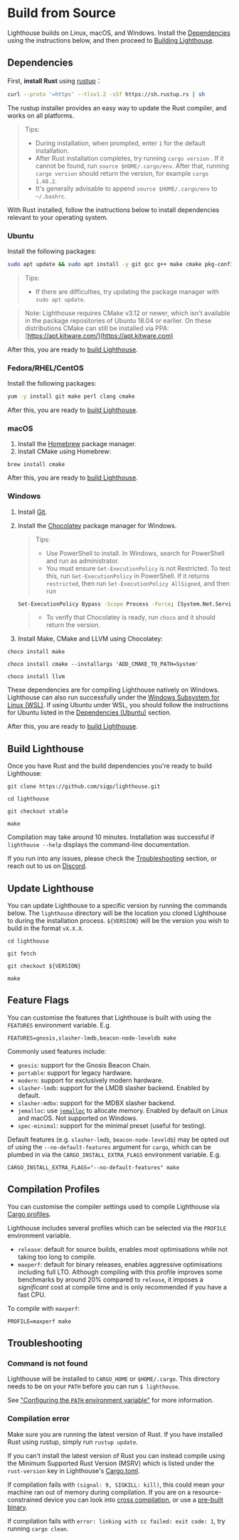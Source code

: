 # Build from Source

Lighthouse builds on Linux, macOS, and Windows. Install the [Dependencies](#dependencies) using
the instructions below, and then proceed to [Building Lighthouse](#build-lighthouse).

## Dependencies

First, **install Rust** using [rustup](https://rustup.rs/)：

```bash
curl --proto '=https' --tlsv1.2 -sSf https://sh.rustup.rs | sh
```

The rustup installer provides an easy way to update the Rust compiler, and works on all platforms.

> Tips:
>
> - During installation, when prompted, enter `1` for the default installation.
> - After Rust installation completes, try running `cargo version` . If it cannot
>   be found, run `source $HOME/.cargo/env`. After that, running `cargo version` should return the version, for example `cargo 1.68.2`.
> - It's generally advisable to append `source $HOME/.cargo/env` to `~/.bashrc`.

With Rust installed, follow the instructions below to install dependencies relevant to your
operating system.

### Ubuntu

Install the following packages:

```bash
sudo apt update && sudo apt install -y git gcc g++ make cmake pkg-config llvm-dev libclang-dev clang
```

> Tips:
>
> - If there are difficulties, try updating the package manager with `sudo apt
>   update`.

> Note: Lighthouse requires CMake v3.12 or newer, which isn't available in the package repositories
> of Ubuntu 18.04 or earlier. On these distributions CMake can still be installed via PPA:
> [https://apt.kitware.com/](https://apt.kitware.com)

After this, you are ready to [build Lighthouse](#build-lighthouse).

### Fedora/RHEL/CentOS

Install the following packages:

```bash
yum -y install git make perl clang cmake
```

After this, you are ready to [build Lighthouse](#build-lighthouse).

### macOS

1. Install the [Homebrew][] package manager.
1. Install CMake using Homebrew:

```
brew install cmake
```

[Homebrew]: https://brew.sh/

After this, you are ready to [build Lighthouse](#build-lighthouse).

### Windows

1. Install [Git](https://git-scm.com/download/win).
1. Install the [Chocolatey](https://chocolatey.org/install) package manager for Windows.
    > Tips:
    > - Use PowerShell to install. In Windows, search for PowerShell and run as administrator.
    > - You must ensure `Get-ExecutionPolicy` is not Restricted. To test this, run `Get-ExecutionPolicy` in PowerShell. If it returns `restricted`, then run `Set-ExecutionPolicy AllSigned`, and then run

    ```bash
    Set-ExecutionPolicy Bypass -Scope Process -Force; [System.Net.ServicePointManager]::SecurityProtocol = [System.Net.ServicePointManager]::SecurityProtocol -bor 3072; iex ((New-Object System.Net.WebClient).DownloadString('https://community.chocolatey.org/install.ps1'))
    ```

    > - To verify that Chocolatey is ready, run `choco` and it should return the version.
1. Install Make, CMake and LLVM using Chocolatey:

```
choco install make
```

```
choco install cmake --installargs 'ADD_CMAKE_TO_PATH=System'
```

```
choco install llvm
```

These dependencies are for compiling Lighthouse natively on Windows. Lighthouse can also run
successfully under the [Windows Subsystem for Linux (WSL)][WSL]. If using Ubuntu under WSL, you
should follow the instructions for Ubuntu listed in the [Dependencies (Ubuntu)](#ubuntu) section.

[WSL]: https://docs.microsoft.com/en-us/windows/wsl/about

After this, you are ready to [build Lighthouse](#build-lighthouse).

## Build Lighthouse

Once you have Rust and the build dependencies you're ready to build Lighthouse:

```
git clone https://github.com/sigp/lighthouse.git
```

```
cd lighthouse
```

```
git checkout stable
```

```
make
```

Compilation may take around 10 minutes. Installation was successful if `lighthouse --help` displays
the command-line documentation.

If you run into any issues, please check the [Troubleshooting](#troubleshooting) section, or reach
out to us on [Discord](https://discord.gg/cyAszAh).

## Update Lighthouse

You can update Lighthouse to a specific version by running the commands below. The `lighthouse`
directory will be the location you cloned Lighthouse to during the installation process.
`${VERSION}` will be the version you wish to build in the format `vX.X.X`.

```
cd lighthouse
```

```
git fetch
```

```
git checkout ${VERSION}
```

```
make
```

## Feature Flags

You can customise the features that Lighthouse is built with using the `FEATURES` environment
variable. E.g.

```
FEATURES=gnosis,slasher-lmdb,beacon-node-leveldb make
```

Commonly used features include:

- `gnosis`: support for the Gnosis Beacon Chain.
- `portable`: support for legacy hardware.
- `modern`: support for exclusively modern hardware.
- `slasher-lmdb`: support for the LMDB slasher backend. Enabled by default.
- `slasher-mdbx`: support for the MDBX slasher backend.
- `jemalloc`: use [`jemalloc`][jemalloc] to allocate memory. Enabled by default on Linux and macOS.
  Not supported on Windows.
- `spec-minimal`: support for the minimal preset (useful for testing).

Default features (e.g. `slasher-lmdb`, `beacon-node-leveldb`) may be opted out of using the `--no-default-features`
argument for `cargo`, which can be plumbed in via the `CARGO_INSTALL_EXTRA_FLAGS` environment variable.
E.g.

```
CARGO_INSTALL_EXTRA_FLAGS="--no-default-features" make
```

[jemalloc]: https://jemalloc.net/

## Compilation Profiles

You can customise the compiler settings used to compile Lighthouse via
[Cargo profiles](https://doc.rust-lang.org/cargo/reference/profiles.html).

Lighthouse includes several profiles which can be selected via the `PROFILE` environment variable.

- `release`: default for source builds, enables most optimisations while not taking too long to
  compile.
- `maxperf`: default for binary releases, enables aggressive optimisations including full LTO.
  Although compiling with this profile improves some benchmarks by around 20% compared to `release`,
  it imposes a _significant_ cost at compile time and is only recommended if you have a fast CPU.

To compile with `maxperf`:

```
PROFILE=maxperf make
```

## Troubleshooting

### Command is not found

Lighthouse will be installed to `CARGO_HOME` or `$HOME/.cargo`. This directory
needs to be on your `PATH` before you can run `$ lighthouse`.

See ["Configuring the `PATH` environment variable"](https://www.rust-lang.org/tools/install) for more information.

### Compilation error

Make sure you are running the latest version of Rust. If you have installed Rust using rustup, simply run `rustup update`.

If you can't install the latest version of Rust you can instead compile using the Minimum Supported
Rust Version (MSRV) which is listed under the `rust-version` key in Lighthouse's
[Cargo.toml](https://github.com/sigp/lighthouse/blob/stable/lighthouse/Cargo.toml).

If compilation fails with `(signal: 9, SIGKILL: kill)`, this could mean your machine ran out of
memory during compilation. If you are on a resource-constrained device you can
look into [cross compilation](./cross-compiling.md), or use a [pre-built
binary](https://github.com/sigp/lighthouse/releases).

If compilation fails with `error: linking with cc failed: exit code: 1`, try running `cargo clean`.
